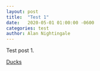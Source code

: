 ```yaml
---
layout: post
title:  "Test 1"
date:   2020-05-01 01:00:00 -0600
categories: test
author: Alan Nightingale
---
```


Test post 1.

[Ducks](https://duckduckgo.com/)